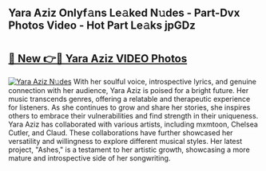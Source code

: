 ## Yara Aziz Onlyf𝚊ns Le𝚊ked N𝚞des - Part-Dvx Photos Video - Hot Part Le𝚊ks jpGDz

# <h2><a href="http://ab92463.deff.icu/?id=Yara+Aziz">🔗 New 👉🔴 Yara Aziz VIDEO Photos</a></h2>

[![Yara Aziz N𝚞des](https://i.imgur.com/rIISA9y.gif)](http://ab92463.deff.icu/?id=Yara+Aziz)
With her soulful voice, introspective lyrics, and genuine connection with her audience, Yara Aziz is poised for a bright future. Her music transcends genres, offering a relatable and therapeutic experience for listeners. As she continues to grow and share her stories, she inspires others to embrace their vulnerabilities and find strength in their uniqueness. Yara Aziz has collaborated with various artists, including mxmtoon, Chelsea Cutler, and Claud. These collaborations have further showcased her versatility and willingness to explore different musical styles. Her latest project, "Ashes," is a testament to her artistic growth, showcasing a more mature and introspective side of her songwriting.
